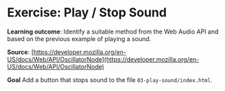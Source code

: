 # Exercise: Play / Stop Sound

**Learning outcome**: Identify a suitable method from the Web Audio API and based on the previous example of playing a sound.

**Source**: [https://developer.mozilla.org/en-US/docs/Web/API/OscillatorNode](https://developer.mozilla.org/en-US/docs/Web/API/OscillatorNode)

**Goal** Add a button that stops sound to the file ``03-play-sound/index.html``.


